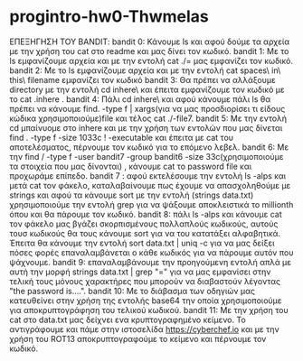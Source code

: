 # progintro-hw0-Thwmelas

ΕΠΕΞΗΓΗΣΗ ΤΟΥ BANDIT:
bandit 0: Κάνουμε ls και αφού δούμε τα αρχεία με την χρήση του cat στο readme και μας δίνει τον κωδικό.
bandit 1: Με το ls εμφανίζουμε αρχεία και με την εντολή cat ./= μας εμφανίζει τον κωδικό.
bandit 2: Με το ls εμφανίζουμε αρχεία και με την εντολή cat spaces\ in\ this\ filename εμφανίζει τον κωδικό
bandit 3: Θα πρέπει να αλλάξουμε directory με την εντολή cd inhere\ και έπειτα εμφανίζουμε τον κωδικό με το cat .inhere  .
bandit 4: Πάλι cd inhere\ και αφού κάνουμε πάλι ls θα πρέπει να κάνουμε find. -type f | xargs(για να μας προσδιορίσει τι είδους κώδικα χρησιμοποιούμε)file και τέλος cat ./-file7.
bandit 5: Με την εντολή cd μπαίνυομε στο inhere και με την χρήση των εντολών που μας δίνεται find . -type f -size 1033c ! -executable και έπειτα με cat του αποτελέσματος, πέρνουμε τον κωδικό για το επόμενο λεβελ.
bandit 6: Με την find / -type f -user bandit7 -group bandit6 -size 33c(χρησιμοποιούμε τα στοιχεία που μας δίνονται) , κάνουμε cat το password file και προχωράμε επίπεδο.
bandit 7 : αφού εκτελέσουμε την εντολή ls -alps και μετά cat τον φάκελο, καταλαβαίνουμε πως έχουμε να απασχοληθούμε με strings και αφού τα κάνουμε sort με την εντολή (strings data.txt) χρησιμοποιούμε την εντολή grep για να ψάξουμε αποκλειστικά το millionth όπου και θα πάρουμε τον κωδικό.
bandit 8: πάλι ls -alps και κάνουμε cat τον φάκελο μας βγάζει σκορπισμένους πολλαπλούς κωδικούς, αυτούς τουσ κωδικούς θα τους κάνουμε sort για να του κατατάξει αλφαβητικά. Έπειτα θα κάνουμε την εντολή sort data.txt | uniq -c για να μας δείξει πόσες φορές επαναλαμβάνεται ο κάθε κωδικός για να πάρουμε αυτόν που ψάχνουμε.
bandit 9: επαναλαμβάνουμε την προηγούμενη εντολή απλά με αυτή την μορφή strings data.txt | grep "=" για να μας εμφανίσει στην τελική τους μόνους χαρακτήρες που μπορούν να διαβαστούν λέγοντας "the password is....".
bandit 10: Με το διάβασμα των οδηγιών μας κατευθείνει στην χρήση της εντολής base64 την οποία χρησιμοποιούμε για αποκρυπτογράφηση του τελικού κωδικού.
bandit 11: Με την χρήση του cat στο data.txt μας δείχνει ενα κρυπτογραφημένο κείμενο. Το αντιγράφουμε και πάμε στην ιστοσελίδα https://cyberchef.io και με την χρήση του ROT13 αποκρυπτογραφούμε το κείμενο και πέρνουμε τον κωδικό.
